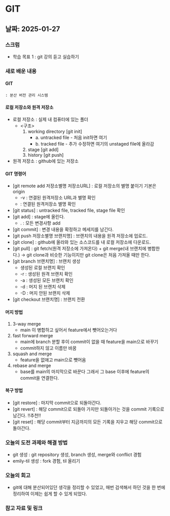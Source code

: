 # GIT

## 날짜: 2025-01-27

### 스크럼
- 학습 목표 1 : git 강의 듣고 실습하기

### 새로 배운 내용
#### GIT 
    : 분산 버전 관리 시스템

#### 로컬 저장소와 원격 저장소
- 로컬 저장소 : 실제 내 컴퓨터에 있는 폴더
    - <구조>
        1. working directory    [git init]
            - a. untracked file - 처음 init하면 여기
            - b. tracked file - 추가 수정하면 여기의 unstaged file에 올라감
        2. stage                [git add]
        3. history              [git push]
- 원격 저장소 : github에 있는 저장소

#### GIT 명령어
- [git remote add 저장소별명 저장소URL]  : 로컬 저장소의 별명 붙이기 기본은 origin
    - -v : 연결된 원격저장소 URL과 별명 확인
    - : 연결된 원격저장소 별명 확인
- [git status] : untracked file, tracked file, stage file 확인
- [git add] : stage에 올린다.
    - . : 모든 변경사항 add
- [git commit] : 변경 내용을 확정하고 메세지를 남긴다.
- [git push 저장소별명 브랜치명] : 브랜치의 내용을 원격 저장소에 업로드.
- [git clone] : github에 올라와 있는 소스코드를 내 로컬 저장소에 다운로드.
- [git pull] : git fetch(원격 저장소에 가져온다) + git merge(내 브랜치에 병합한다.)
                -> git clone과 비슷한 기능이지만 git clone은 처음 가져올 때만 한다.
- [git branch 브랜치명] : 브랜치 생성
    - 생성된 로컬 브랜치 확인
    - -r : 생성된 원격 브랜치 확인
    - -a : 생성된 모든 브랜치 확인
    - -d : 머지 된 브랜치 삭제
    - -D : 머지 안된 브랜치 삭제
- [git checkout 브랜치명] : 브랜치 전환

#### 머지 방법
1. 3-way merge
    - main 이 병합하고 싶어서 feature에서 뺏어오는거다
2. fast forward merge
    - main에 branch 분할 후이 commit이 없을 때 feature을 main으로 바꾸기
    - commit하지 않고 이름만 바꿈
3. squash and merge
    - feature을 없애고 main으로 뺏어옴
4. rebase and merge
    - base를 main의 마지막으로 바꾼다 그래서 그 base 이후에 feature의 commit을 연결한다.

#### 복구 방법
- [git restore] : 마지막 commit으로 되돌아간다.
- [git revert] : 해당 commit으로 되돌아 가지만 되돌아가는 것을 commit 기록으로 남긴다. !!추천!!
- [git reset] : 해당 commit부터 지금까지의 모든 기록을 지우고 해당 commit으로 돌아간다.

### 오늘의 도전 과제와 해결 방법
- git 생성 : git repository 생성, branch 생성, merge와 conflict 경험
- emily-til  생성 : fork 경험, til 올리기 

### 오늘의 회고
- git에 대해 분산되어있던 생각을 정리할 수 있었고, 매번 검색해서 하던 것을 한 번에 정리하여 이제는 쉽게 할 수 있게 되었다.

### 참고 자료 및 링크

